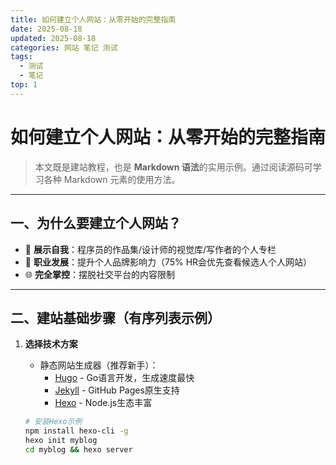 ```yaml
---
title: 如何建立个人网站：从零开始的完整指南
date: 2025-08-18
updated: 2025-08-18
categories: 网站 笔记 测试
tags:
  - 测试
  - 笔记
top: 1
---
```


# 如何建立个人网站：从零开始的完整指南

> 本文既是建站教程，也是 **Markdown 语法**的实用示例。通过阅读源码可学习各种 Markdown 元素的使用方法。

---

## 一、为什么要建立个人网站？
- 🚀 **展示自我**：程序员的作品集/设计师的视觉库/写作者的个人专栏
- 💼 **职业发展**：提升个人品牌影响力（75% HR会优先查看候选人个人网站）
- 🌐 **完全掌控**：摆脱社交平台的内容限制

---

## 二、建站基础步骤（有序列表示例）

1. **选择技术方案**
   - 静态网站生成器（推荐新手）：
     - [Hugo](https://gohugo.io) - Go语言开发，生成速度最快
     - [Jekyll](https://jekyllrb.com) - GitHub Pages原生支持
     - [Hexo](https://hexo.io) - Node.js生态丰富
   
   ```bash
   # 安装Hexo示例
   npm install hexo-cli -g
   hexo init myblog
   cd myblog && hexo server